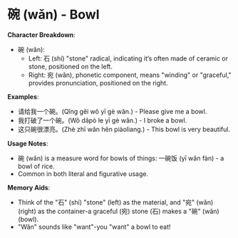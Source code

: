 # **碗 (wǎn) - Bowl**

**Character Breakdown**:  
- 碗 (wǎn):
   - Left: 石 (shí) "stone" radical, indicating it’s often made of ceramic or stone, positioned on the left.
   - Right: 宛 (wǎn), phonetic component, means "winding" or "graceful," provides pronunciation, positioned on the right.

**Examples**:  
- 请给我一个碗。(Qǐng gěi wǒ yī gè wǎn.) - Please give me a bowl.  
- 我打破了一个碗。(Wǒ dǎpò le yī gè wǎn.) - I broke a bowl.  
- 这只碗很漂亮。(Zhè zhī wǎn hěn piàoliang.) - This bowl is very beautiful.

**Usage Notes**:  
- 碗 (wǎn) is a measure word for bowls of things: 一碗饭 (yī wǎn fàn) - a bowl of rice.  
- Common in both literal and figurative usage.

**Memory Aids**:  
- Think of the "石" (shí) "stone" (left) as the material, and "宛" (wǎn) (right) as the container-a graceful (宛) stone (石) makes a "碗" (wǎn) (bowl).  
- "Wǎn" sounds like "want"-you "want" a bowl to eat!